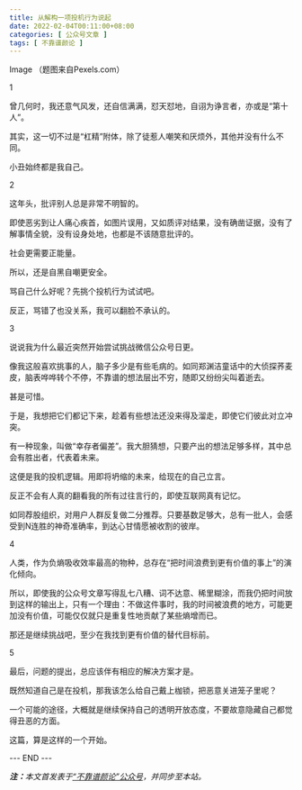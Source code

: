 ```yaml
---
title: 从解构一项投机行为说起
date: 2022-02-04T00:11:00+08:00
categories: [ 公众号文章 ]
tags: [ 不靠谱颜论 ]
---
```


Image
（题图来自Pexels.com）

1

曾几何时，我还意气风发，还自信满满，怼天怼地，自诩为诤言者，亦或是“第十人”。

其实，这一切不过是“杠精”附体，除了徒惹人嘲笑和厌烦外，其他并没有什么不同。

小丑始终都是我自己。

2

这年头，批评别人总是非常不明智的。

即使恶劣到让人痛心疾首，如图片误用，又如质评对结果，没有确凿证据，没有了解事情全貌，没有设身处地，也都是不该随意批评的。

社会更需要正能量。

所以，还是自黑自嘲更安全。

骂自己什么好呢？先挑个投机行为试试吧。

反正，骂错了也没关系，我可以翻脸不承认的。

3

说说我为什么最近突然开始尝试挑战微信公众号日更。

像我这般喜欢挑事的人，脑子多少是有些毛病的。如同郑渊洁童话中的大侦探荞麦皮，脑表哗哗转个不停，不靠谱的想法层出不穷，随即又纷纷尖叫着逝去。

甚是可惜。

于是，我想把它们都记下来，趁着有些想法还没来得及溜走，即使它们彼此对立冲突。

有一种现象，叫做“幸存者偏差”。我大胆猜想，只要产出的想法足够多样，其中总会有胜出者，代表着未来。

这便是我的投机逻辑。用即将坍缩的未来，给现在的自己立言。

反正不会有人真的翻看我的所有过往言行的，即使互联网真有记忆。

如同荐股组织，对用户人群反复做二分推荐。只要基数足够大，总有一批人，会感受到N连胜的神奇准确率，到达心甘情愿被收割的彼岸。

4

人类，作为负熵吸收效率最高的物种，总存在“把时间浪费到更有价值的事上”的演化倾向。

所以，即使我的公众号文章写得乱七八糟、词不达意、稀里糊涂，而我仍把时间放到这样的输出上，只有一个理由：不做这件事时，我的时间被浪费的地方，可能更加没有价值，可能仅仅就只是重复性地贡献了某些熵增而已。

那还是继续挑战吧，至少在我找到更有价值的替代目标前。

5

最后，问题的提出，总应该伴有相应的解决方案才是。

既然知道自己是在投机，那我该怎么给自己戴上枷锁，把恶意关进笼子里呢？

一个可能的途径，大概就是继续保持自己的透明开放态度，不要故意隐藏自己都觉得丑恶的方面。

这篇，算是这样的一个开始。

<div class="p-5 text-center">--- END ---</div>

<i><b>注：</b>本文首发表于[“不靠谱颜论”公众号](https://mp.weixin.qq.com/s/KTO8YmAbJBTs7uQ5voRBog)，并同步至本站。</i>
